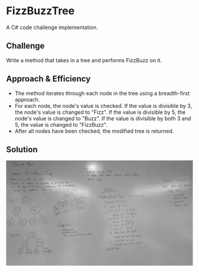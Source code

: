 # FizzBuzzTree
A C# code challenge implementation.

## Challenge
Write a method that takes in a tree and performs FizzBuzz on it.

## Approach & Efficiency
- The method iterates through each node in the tree using a breadth-first approach.
- For each node, the node's value is checked. If the value is divisible by 3, the node's value is changed to "Fizz".
If the value is divisible by 5, the node's value is changed to "Buzz". If the value is divisible by both 3 and 5,
the value is changed to "FizzBuzz".
- After all nodes have been checked, the modified tree is returned.

## Solution
![Whiteboard](../../assets/fizzbuzztree.webp)